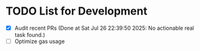 # TODO List for Development

- [x] Audit recent PRs  (Done at Sat Jul 26 22:39:50 2025: No actionable real task found.)
- [ ] Optimize gas usage